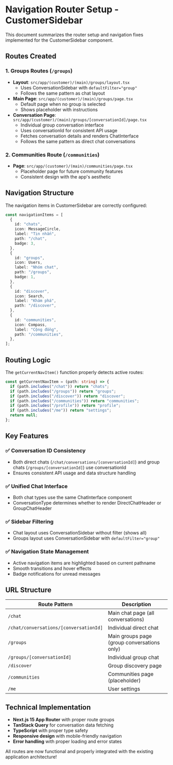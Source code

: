 # Navigation Router Setup - CustomerSidebar

This document summarizes the router setup and navigation fixes implemented for the CustomerSidebar component.

## Routes Created

### 1. Groups Routes (`/groups`)

- **Layout**: `src/app/(customer)/(main)/groups/layout.tsx`
  - Uses ConversationSidebar with `defaultFilter="group"`
  - Follows the same pattern as chat layout
- **Main Page**: `src/app/(customer)/(main)/groups/page.tsx`
  - Default page when no group is selected
  - Shows placeholder with instructions
- **Conversation Page**: `src/app/(customer)/(main)/groups/[conversationId]/page.tsx`
  - Individual group conversation interface
  - Uses conversationId for consistent API usage
  - Fetches conversation details and renders ChatInterface
  - Follows the same pattern as direct chat conversations

### 2. Communities Route (`/communities`)

- **Page**: `src/app/(customer)/(main)/communities/page.tsx`
  - Placeholder page for future community features
  - Consistent design with the app's aesthetic

## Navigation Structure

The navigation items in CustomerSidebar are correctly configured:

```typescript
const navigationItems = [
  {
    id: "chats",
    icon: MessageCircle,
    label: "Tin nhắn",
    path: "/chat",
    badge: 3,
  },
  {
    id: "groups",
    icon: Users,
    label: "Nhóm chat",
    path: "/groups",
    badge: 1,
  },
  {
    id: "discover",
    icon: Search,
    label: "Khám phá",
    path: "/discover",
  },
  {
    id: "communities",
    icon: Compass,
    label: "Cộng đồng",
    path: "/communities",
  },
];
```

## Routing Logic

The `getCurrentNavItem()` function properly detects active routes:

```typescript
const getCurrentNavItem = (path: string) => {
  if (path.includes("/chat")) return "chats";
  if (path.includes("/groups")) return "groups";
  if (path.includes("/discover")) return "discover";
  if (path.includes("/communities")) return "communities";
  if (path.includes("/profile")) return "profile";
  if (path.includes("/me")) return "settings";
  return null;
};
```

## Key Features

### ✅ **Conversation ID Consistency**

- Both direct chats (`/chat/conversations/[conversationId]`) and group chats (`/groups/[conversationId]`) use conversationId
- Ensures consistent API usage and data structure handling

### ✅ **Unified Chat Interface**

- Both chat types use the same ChatInterface component
- ConversationType determines whether to render DirectChatHeader or GroupChatHeader

### ✅ **Sidebar Filtering**

- Chat layout uses ConversationSidebar without filter (shows all)
- Groups layout uses ConversationSidebar with `defaultFilter="group"`

### ✅ **Navigation State Management**

- Active navigation items are highlighted based on current pathname
- Smooth transitions and hover effects
- Badge notifications for unread messages

## URL Structure

| Route Pattern                          | Description                                 |
| -------------------------------------- | ------------------------------------------- |
| `/chat`                                | Main chat page (all conversations)          |
| `/chat/conversations/[conversationId]` | Individual direct chat                      |
| `/groups`                              | Main groups page (group conversations only) |
| `/groups/[conversationId]`             | Individual group chat                       |
| `/discover`                            | Group discovery page                        |
| `/communities`                         | Communities page (placeholder)              |
| `/me`                                  | User settings                               |

## Technical Implementation

- **Next.js 15 App Router** with proper route groups
- **TanStack Query** for conversation data fetching
- **TypeScript** with proper type safety
- **Responsive design** with mobile-friendly navigation
- **Error handling** with proper loading and error states

All routes are now functional and properly integrated with the existing application architecture!
